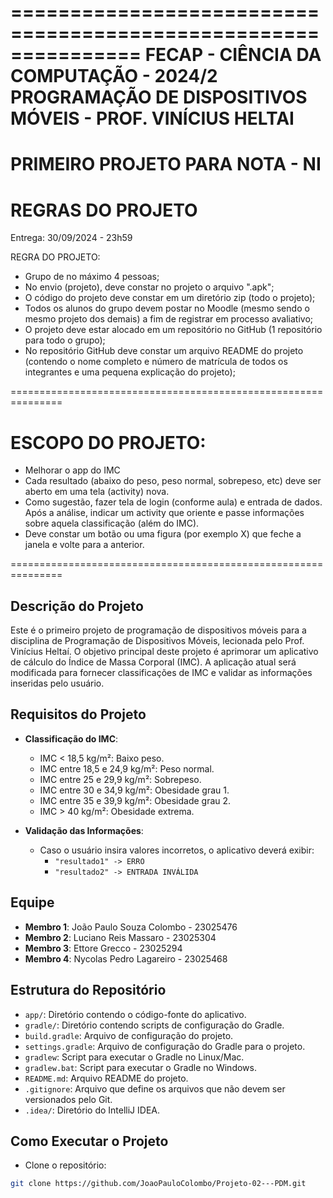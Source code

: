 ===============================================================
FECAP - CIÊNCIA DA COMPUTAÇÃO - 2024/2  
PROGRAMAÇÃO DE DISPOSITIVOS MÓVEIS - PROF. VINÍCIUS HELTAI  
===============================================================

PRIMEIRO PROJETO PARA NOTA - NI
===============================================================

REGRAS DO PROJETO
===============================================================

Entrega: 30/09/2024 - 23h59

REGRA DO PROJETO:
- Grupo de no máximo 4 pessoas;
- No envio (projeto), deve constar no projeto o arquivo ".apk";
- O código do projeto deve constar em um diretório zip (todo o projeto);
- Todos os alunos do grupo devem postar no Moodle (mesmo sendo o mesmo projeto dos demais) a fim de registrar em processo avaliativo;
- O projeto deve estar alocado em um repositório no GitHub (1 repositório para todo o grupo);
- No repositório GitHub deve constar um arquivo README do projeto (contendo o nome completo e número de matrícula de todos os integrantes e uma pequena explicação do projeto);

===============================================================

ESCOPO DO PROJETO:
===============================================================

- Melhorar o app do IMC
- Cada resultado (abaixo do peso, peso normal, sobrepeso, etc) deve ser aberto em uma tela (activity) nova.
- Como sugestão, fazer tela de login (conforme aula) e entrada de dados. Após a análise, indicar um activity que oriente e passe informações sobre aquela classificação (além do IMC).
- Deve constar um botão ou uma figura (por exemplo X) que feche a janela e volte para a anterior.

===============================================================

## Descrição do Projeto

Este é o primeiro projeto de programação de dispositivos móveis para a disciplina de Programação de Dispositivos Móveis, lecionada pelo Prof. Vinícius Heltaí. O objetivo principal deste projeto é aprimorar um aplicativo de cálculo do Índice de Massa Corporal (IMC). A aplicação atual será modificada para fornecer classificações de IMC e validar as informações inseridas pelo usuário.

## Requisitos do Projeto

- **Classificação do IMC**:
  - IMC < 18,5 kg/m²: Baixo peso.
  - IMC entre 18,5 e 24,9 kg/m²: Peso normal.
  - IMC entre 25 e 29,9 kg/m²: Sobrepeso.
  - IMC entre 30 e 34,9 kg/m²: Obesidade grau 1.
  - IMC entre 35 e 39,9 kg/m²: Obesidade grau 2.
  - IMC > 40 kg/m²: Obesidade extrema.

- **Validação das Informações**:
  - Caso o usuário insira valores incorretos, o aplicativo deverá exibir:
    - `"resultado1" -> ERRO`
    - `"resultado2" -> ENTRADA INVÁLIDA`

## Equipe

- **Membro 1**: João Paulo Souza Colombo - 23025476
- **Membro 2**: Luciano Reis Massaro - 23025304
- **Membro 3**: Ettore Grecco - 23025294
- **Membro 4**: Nycolas Pedro Lagareiro - 23025468

## Estrutura do Repositório

- `app/`: Diretório contendo o código-fonte do aplicativo.
- `gradle/`: Diretório contendo scripts de configuração do Gradle.
- `build.gradle`: Arquivo de configuração do projeto.
- `settings.gradle`: Arquivo de configuração do Gradle para o projeto.
- `gradlew`: Script para executar o Gradle no Linux/Mac.
- `gradlew.bat`: Script para executar o Gradle no Windows.
- `README.md`: Arquivo README do projeto.
- `.gitignore`: Arquivo que define os arquivos que não devem ser versionados pelo Git.
- `.idea/`: Diretório do IntelliJ IDEA.

## Como Executar o Projeto

* Clone o repositório:

```bash
git clone https://github.com/JoaoPauloColombo/Projeto-02---PDM.git
